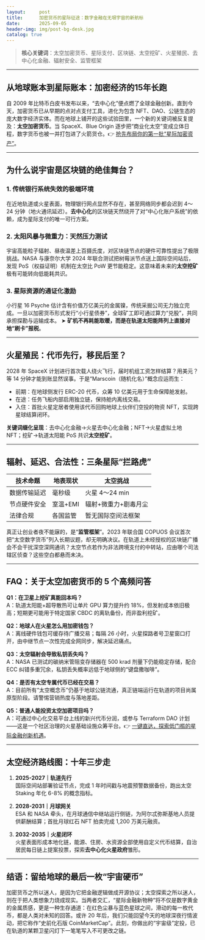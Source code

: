 ```yaml
---
layout:     post
title:      加密货币的星际征途：数字金融在无垠宇宙的新航标
date:       2025-09-05
header-img: img/post-bg-desk.jpg
catalog: true
---
```


> **核心关键词**：太空加密货币、星际支付、区块链、太空挖矿、火星殖民、去中心化金融、辐射安全、监管框架

---

## 从地球账本到星际账本：加密经济的15年长跑
自 2009 年比特币白皮书发布以来，“去中心化”便点燃了全球金融创新。直到今天，加密货币已从早期的点对点支付工具，进化为包含 NFT、DAO、公链生态的庞大数字经济实体。而在地球上铺开的这些试验田里，一个新的关键词被反复提及：**太空加密货币**。当 SpaceX、Blue Origin 逐步把“商业化太空”变成立体日程，数字货币也被一并打包进了火箭货仓。👉 [抢先布局你的第一批“星际加密资产”](https://okxdog.com/)。

---

## 为什么说宇宙是区块链的绝佳舞台？

### 1. 传统银行系统失效的极端环境
在近地轨道或火星表面，物理银行网点显然不存在，甚至网络同步都会迟到 4～24 分钟（地火通讯延迟）。**去中心化**的区块链天然绕开了对“中心化账户系统”的依赖，成为星际支付的唯一可行方案。

### 2. 太阳风暴与微重力：天然压力测试
宇宙高能粒子辐射、昼夜温差上百摄氏度，对区块链节点的硬件可靠性提出了极限挑战。NASA 与康奈尔大学 2024 年联合测试把树莓派节点送上国际空间站后，发现 PoS（权益证明）机制在太空比 PoW 更节能稳定。这意味着未来的**太空挖矿**极有可能转向低能耗共识。

### 3. 星际资源的通证化激励
小行星 16 Psyche 估计含有价值万亿美元的金属镍，传统采掘公司无力独立完成。一旦以加密货币形式发行“小行星债券”，全球矿工即可通过算力“兑股”，共同承担探勘与运输成本。 ➤ **矿机不再耗能取暖，而是在轨道太阳能阵列上直接对地“刷卡”报税**。

---

## 火星殖民：代币先行，移民后至？
2028 年 SpaceX 计划进行首次载人绕火飞行，届时机组工资怎样结算？用美元？等 14 分钟才能到账显然误事。于是“Marscoin（随机化名）”概念应运而生：
- 前期：在地球侧发行 ERC-20 代币，众筹 10 亿美元用于生命保障舱发射。
- 在途：任务飞船内部启用独立链，保持舱内离线交易。
- 入住：首批火星定居者使用该代币回购地球上伙伴们空投的物资 NFT，实现跨星球结算闭环。

**关键词缀化呈现**：去中心化金融→火星去中心化金融；NFT→火星虚拟土地 NFT；挖矿→轨道太阳能 PoS 共识**太空挖矿**。

---

## 辐射、延迟、合法性：三条星际“拦路虎”

| 技术命题 | 地表现状 | 太空挑战 |
|---|---|---|
| 数据传输延迟 | 毫秒级 | 火星 4～24 min |
| 节点硬件安全 | 室温+EMI | 辐射+微重力+剧毒月尘 |
| 法律合规 | 各国监管 | 暂无国际空间法框架 |

真正让创业者夜不能寐的，是“**监管框架**”。2023 年联合国 COPUOS 会议首次把“太空数字货币”列入长期议题，却无明确决议。在轨道上未经授权的区块链广播会不会干扰深空深网通讯？太空节点若作为非法跨境支付的中转站，应由哪个司法辖区侦查？这些空白都悬而未决。

---

## FAQ：关于太空加密货币的 5 个高频问答

**Q1：在卫星上挖矿真能回本吗？**  
A：轨道太阳能+超导散热可让单片 GPU 算力提升约 18%，但发射成本依旧极高；短期更可能用于特定国家 CBDC 的离轨备份，而非盈利挖矿。

**Q2：地球人在火星怎么用加密钱包？**  
A：离线硬件钱包可缓存待广播交易；每隔 26 小时，火星探路者号卫星窗口打开，由中继节点一次性完成全网同步，解决延迟痛点。

**Q3：太空辐射会导致私钥丢失吗？**  
A：NASA 已测试的碳纳米管阻变存储器在 500 krad 剂量下仍能稳定存储，配合 ECC 纠错多重冗余，私钥丢失概率远低于地球侧的“键盘撒咖啡”。

**Q4：是否有太空专属代币已经在交易？**  
A：目前所有“太空概念币”仍基于地球公链流通，真正链端运行在轨道的项目尚属原型阶段。请警惕营销热度与落地差距。

**Q5：普通人能投资太空加密项目吗？**  
A：可通过中心化交易平台上线的新兴代币分润，或参与 Terraform DAO 计划——这是一个社区治理的火星基础设施众筹平台。👉 [一键直达，探索低门槛的星际金融创新机遇](https://okxdog.com/)。

---

## 太空经济路线图：十年三步走

1. **2025-2027｜轨道先行**  
   国际空间站部署验证节点，完成 1 年时间戳与地震预警数据备份，跑出太空 Staking 年化 6-8% 的概念指标。

2. **2028-2031｜月球网关**  
   ESA 和 NASA 牵头，在月球通信中继站运行侧链，为阿尔忒弥斯基地人员提供薪酬结算；首批月球红石 NFT 拍卖完成 1,200 万美元融资。

3. **2032-2035｜火星闭环**  
   火星表面形成本地化链，能源、住房、水资源全部使用自定义代币结算，自治居民每日链上提案投票，探索**去中心化火星政府**雏形。

---

## 结语：留给地球的最后一枚“宇宙硬币”
加密货币之所以迷人，是因为它把金融逻辑做成开源协议；太空探索之所以迷人，则在于把人类想象力烧成现实。当两者交汇，“星际金融新物种”将不仅是数字黄金的金属质感，更是一种生存通道：在红色尘暴与蓝色星球之间，滑动的每一枚代币，都是人类对未知的回答。或许 20 年后，我们只能回望今天的地球深夜行情波动，把它称作“史前化石版 CoinMarketCap”。此刻，你做出的“宇宙级”定投，已在轨道的某颗卫星闪灯下一笔笔写入不可更改之链。